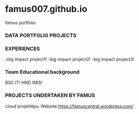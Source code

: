 # famus007.github.io
famus portfolio
### DATA PORTFOLIO PROJECTS


### EXPERIENCES
-big impact project1!
-big impact project2!
-big impact project3!
### Team Educational background
BSC IT!
HND IMIS!
### PROJECTS UNDERTAKEN BY FAMUS
cloud projehttps:
Website:https://famuscentral.wordpress.com/
